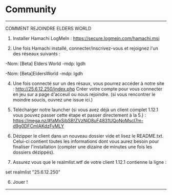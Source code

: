 # Community

---------------------------------------------------------------

COMMENT REJOINDRE ELDERS WORLD


1. Installer Hamachi LogMeIn : https://secure.logmein.com/hamachi.msi


2. Une fois Hamachi installé, connecter/inscrivez-vous et rejoignez l'un des réseaux suivants :

-Nom: [Beta] Elders World
-mdp: lgdh

-Nom: [Beta]EldersWorld
-mdp: lgdh


4. Une fois connecté sur un des résaux, vous pourrez accéder à notre site : http://25.6.12.250/index.php 
Créer votre compte pour vous connecter en jeu sur a page d'acceuil ou nous rejoindre.
(si vous rencontrer le moindre soucis, ouvrez une issue ici.)


3. Télécharger notre launcher (si vous avez déjà un client complet 1.12.1 vous pouvez passer cette étape et passer directement à la 5.) : https://mega.nz/#!aMxSibSB!ZVzNjD8uF4831UQoNoMscI7m-d9g0DFCmIAKdzFyMLY 

4. Dézipper le client dans un nouveau dossier vide et lisez le README.txt. Celui-ci contient toutes les informations dont vous aurez besoin pour finaliser l'installation (compter une dizaine de minutes une fois les dossiers dézippés).

5. Assurez vous que le realmlist.wtf de votre client 1.12.1 contienne la ligne : 

set realmlist "25.6.12.250" 

6. Jouer !

-------------------------------------------------------------------------------


